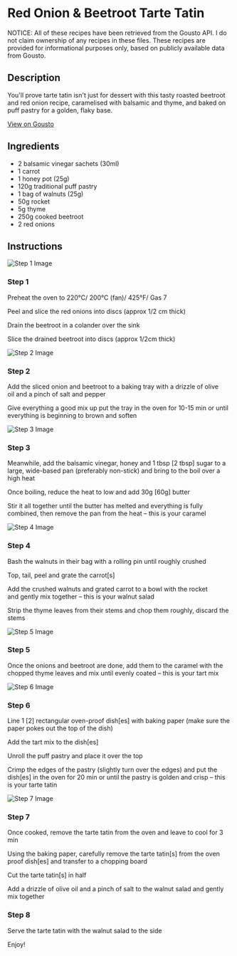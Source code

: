 # Red Onion & Beetroot Tarte Tatin

NOTICE: All of these recipes have been retrieved from the Gousto API. I do not claim ownership of any recipes in these files. These recipes are provided for informational purposes only, based on publicly available data from Gousto.

## Description

You'll prove tarte tatin isn't just for dessert with this tasty roasted beetroot and red onion recipe, caramelised with balsamic and thyme, and baked on puff pastry for a golden, flaky base. 

[View on Gousto](https://www.gousto.co.uk/recipes/cookbook/red-onion-beetroot-tarte-tatin)

## Ingredients

- 2 balsamic vinegar sachets (30ml)
- 1 carrot
- 1 honey pot (25g)
- 120g traditional puff pastry
- 1 bag of walnuts (25g)
- 50g rocket
- 5g thyme
- 250g cooked beetroot
- 2 red onions

## Instructions

![Step 1 Image](https://production-media.gousto.co.uk/cms/recipe-step-image/RC2467Step-1-x200.jpg)

### Step 1

Preheat the oven to 220°C/ 200°C (fan)/ 425°F/ Gas 7

Peel and slice the red onions into discs (approx 1/2 cm thick)

Drain the beetroot in a colander over the sink

Slice the drained beetroot into discs (approx 1/2cm thick)

![Step 2 Image](https://production-media.gousto.co.uk/cms/recipe-step-image/RC2467Step-2-x200.jpg)

### Step 2

Add the sliced onion and beetroot to a baking tray with a drizzle of olive oil and a pinch of salt and pepper

Give everything a good mix up put the tray in the oven for 10-15 min or until everything is beginning to brown and soften

![Step 3 Image](https://production-media.gousto.co.uk/cms/recipe-step-image/RC2467Step-3-x200.jpg)

### Step 3

Meanwhile, add the balsamic vinegar, honey and 1 tbsp <span class="text-danger">[2 tbsp]</span> sugar to a large, wide-based pan (preferably non-stick) and bring to the boil over a high heat

Once boiling, reduce the heat to low and add 30g <span class="text-danger">[60g]</span> butter

Stir it all together until the butter has melted and everything is fully combined, then remove the pan from the heat – this is your caramel

![Step 4 Image](https://production-media.gousto.co.uk/cms/recipe-step-image/RC2467Step-4-x200.jpg)

### Step 4

Bash the walnuts in their bag with a rolling pin until roughly crushed

Top, tail, peel and grate the carrot<span class="text-danger">[s]</span>

Add the crushed walnuts and grated carrot to a bowl with the rocket and gently mix together – this is your walnut salad

Strip the thyme leaves from their stems and chop them roughly, discard the stems

![Step 5 Image](https://production-media.gousto.co.uk/cms/recipe-step-image/RC2467Step-5-x200.jpg)

### Step 5

Once the onions and beetroot are done, add them to the caramel with the chopped thyme leaves and mix until evenly coated – this is your tart mix

![Step 6 Image](https://production-media.gousto.co.uk/cms/recipe-step-image/RC2467Step-6-x200.jpg)

### Step 6

Line 1 <span class="text-danger">[2]</span> rectangular oven-proof dish<span class="text-danger">[es]</span> with baking paper (make sure the paper pokes out the top of the dish)

Add the tart mix to the dish<span class="text-danger">[es]</span>

Unroll the puff pastry and place it over the top

Crimp the edges of the pastry (slightly turn over the edges) and put the dish<span class="text-danger">[es]</span> in the oven for 20 min or until the pastry is golden and crisp – this is your tarte tatin

![Step 7 Image](https://production-media.gousto.co.uk/cms/recipe-step-image/RC2467Step-7-x200.jpg)

### Step 7

Once cooked, remove the tarte tatin from the oven and leave to cool for 3 min

Using the baking paper, carefully remove the tarte tatin<span class="text-danger">[s]</span> from the oven proof dish<span class="text-danger">[es] </span>and transfer to a chopping board

Cut the tarte tatin<span class="text-danger">[s]</span> in half

Add a drizzle of olive oil and a pinch of salt to the walnut salad and gently mix together

### Step 8

Serve the tarte tatin with the walnut salad to the side

Enjoy!

